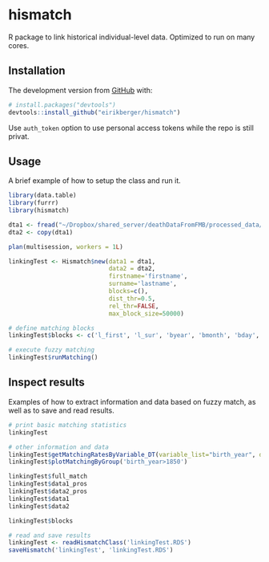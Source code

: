 # hismatch
R package to link historical individual-level data. Optimized to run on many cores.

## Installation

The development version from [GitHub](https://github.com/) with:

``` r
# install.packages("devtools")
devtools::install_github("eirikberger/hismatch")
```

Use `auth_token` option to use personal access tokens while the repo is still privat.

## Usage

A brief example of how to setup the class and run it. 

``` r
library(data.table)
library(furrr)
library(hismatch)

dta1 <- fread("~/Dropbox/shared_server/deathDataFromFMB/processed_data/dar_1928-1945.csv")[1:1000]
dta2 <- copy(dta1)

plan(multisession, workers = 1L)

linkingTest <- Hismatch$new(data1 = dta1,
                            data2 = dta2, 
                            firstname='firstname', 
                            surname='lastname',
                            blocks=c(),
                            dist_thr=0.5, 
                            rel_thr=FALSE, 
                            max_block_size=50000)

# define matching blocks
linkingTest$blocks <- c('l_first', 'l_sur', 'byear', 'bmonth', 'bday', 'male')

# execute fuzzy matching
linkingTest$runMatching()
```

## Inspect results

Examples of how to extract information and data based on fuzzy match, as well as to save and read results. 

``` r
# print basic matching statistics
linkingTest

# other information and data
linkingTest$getMatchingRatesByVariable_DT(variable_list="birth_year", data=linkingTest$data1_pros)
linkingTest$plotMatchingByGroup('birth_year>1850')

linkingTest$full_match
linkingTest$data1_pros
linkingTest$data2_pros
linkingTest$data1
linkingTest$data2

linkingTest$blocks 

# read and save results
linkingTest <- readHismatchClass('linkingTest.RDS')
saveHismatch('linkingTest', 'linkingTest.RDS')
```
